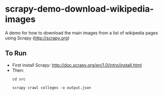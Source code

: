 # scrapy-demo-download-wikipedia-images
A demo for how to download the main images from a list of wikipedia pages using Scrapy (http://scrapy.org)

## To Run

* First install Scrapy: http://doc.scrapy.org/en/1.0/intro/install.html
* Then:
	```
	cd src
	
	scrapy crawl colleges -o output.json
	```
